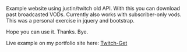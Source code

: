 Example website using justin/twitch old API.
With this you can download past broadcasted VODs. Currently also works with subscriber-only vods.
This was a personal exercise in jquery and bootstrap.

Hope you can use it. Thanks. Bye.

Live example on my portfolio site here:
[Twitch-Get](http://sørensen.io/projects/twitch-get/)

